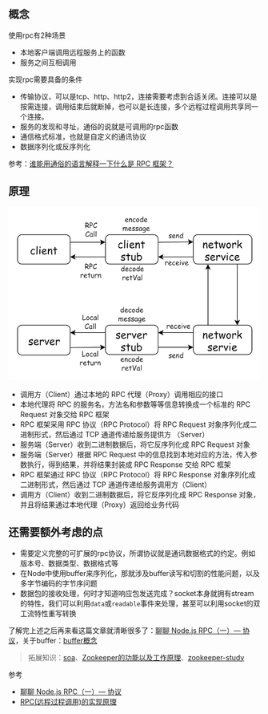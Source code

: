 ## 概念

使用rpc有2种场景

- 本地客户端调用远程服务上的函数
- 服务之间互相调用

实现rpc需要具备的条件

- 传输协议，可以是tcp、http、http2，连接需要考虑到合适关闭。连接可以是按需连接，调用结束后就断掉，也可以是长连接，多个远程过程调用共享同一个连接。
- 服务的发现和寻址，通俗的说就是可调用的rpc函数
- 通信格式标准，也就是自定义的通讯协议
- 数据序列化或反序列化

参考：[谁能用通俗的语言解释一下什么是 RPC 框架？](https://www.zhihu.com/question/25536695)

## 原理

![](../images/rpc.png)

- 调用方（Client）通过本地的 RPC 代理（Proxy）调用相应的接口
- 本地代理将 RPC 的服务名，方法名和参数等等信息转换成一个标准的 RPC Request 对象交给 RPC 框架
- RPC 框架采用 RPC 协议（RPC Protocol）将 RPC Request 对象序列化成二进制形式，然后通过 TCP 通道传递给服务提供方 （Server）
- 服务端（Server）收到二进制数据后，将它反序列化成 RPC Request 对象
- 服务端（Server）根据 RPC Request 中的信息找到本地对应的方法，传入参数执行，得到结果，并将结果封装成 RPC Response 交给 RPC 框架
- RPC 框架通过 RPC 协议（RPC Protocol）将 RPC Response 对象序列化成二进制形式，然后通过 TCP 通道传递给服务调用方（Client）
- 调用方（Client）收到二进制数据后，将它反序列化成 RPC Response 对象，并且将结果通过本地代理（Proxy）返回给业务代码

## 还需要额外考虑的点

- 需要定义完整的可扩展的rpc协议，所谓协议就是通讯数据格式的约定。例如版本号、数据类型、数据格式等
- 在Node中使用buffer来序列化，那就涉及buffer读写和切割的性能问题，以及多字节编码的字节序问题
- 数据包的接收处理，何时才知道响应包发送完成？socket本身就拥有stream的特性，我们可以利用`data`或`readable`事件来处理，甚至可以利用socket的双工流特性重写转换

了解完上述之后再来看这篇文章就清晰很多了：[聊聊 Node.js RPC（一）— 协议](https://www.yuque.com/egg/nodejs/dklip5)，关于buffer：[buffer概念](../基础模块/buffer.md)

> 拓展知识：[soa](https://zh.wikipedia.org/wiki/%E9%9D%A2%E5%90%91%E6%9C%8D%E5%8A%A1%E7%9A%84%E4%BD%93%E7%B3%BB%E7%BB%93%E6%9E%84)、[Zookeeper的功能以及工作原理](http://www.cnblogs.com/felixzh/p/5869212.html)、[zookeeper-study](https://github.com/wacxt/zookeeper-study)

参考

- [聊聊 Node.js RPC（一）— 协议](https://www.yuque.com/egg/nodejs/dklip5)
- [RPC(远程过程调用)的实现原理](https://blog.cnbang.net/tech/1966/)
